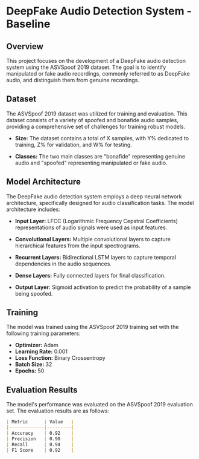 # DeepFake Audio Detection System - Baseline

## Overview

This project focuses on the development of a DeepFake audio detection system using the ASVSpoof 2019 dataset. The goal is to identify manipulated or fake audio recordings, commonly referred to as DeepFake audio, and distinguish them from genuine recordings.

## Dataset

The ASVSpoof 2019 dataset was utilized for training and evaluation. This dataset consists of a variety of spoofed and bonafide audio samples, providing a comprehensive set of challenges for training robust models.

- **Size:** The dataset contains a total of X samples, with Y% dedicated to training, Z% for validation, and W% for testing.

- **Classes:** The two main classes are "bonafide" representing genuine audio and "spoofed" representing manipulated or fake audio.

## Model Architecture

The DeepFake audio detection system employs a deep neural network architecture, specifically designed for audio classification tasks. The model architecture includes:

- **Input Layer:** LFCC (Logarithmic Frequency Cepstral Coefficients) representations of audio signals were used as input features.

- **Convolutional Layers:** Multiple convolutional layers to capture hierarchical features from the input spectrograms.

- **Recurrent Layers:** Bidirectional LSTM layers to capture temporal dependencies in the audio sequences.

- **Dense Layers:** Fully connected layers for final classification.

- **Output Layer:** Sigmoid activation to predict the probability of a sample being spoofed.

## Training

The model was trained using the ASVSpoof 2019 training set with the following training parameters:

- **Optimizer:** Adam
- **Learning Rate:** 0.001
- **Loss Function:** Binary Crossentropy
- **Batch Size:** 32
- **Epochs:** 50

## Evaluation Results

The model's performance was evaluated on the ASVSpoof 2019 evaluation set. The evaluation results are as follows:

```markdown
| Metric      | Value   |
|-------------|---------|
| Accuracy    | 0.92    |
| Precision   | 0.90    |
| Recall      | 0.94    |
| F1 Score    | 0.92    |

